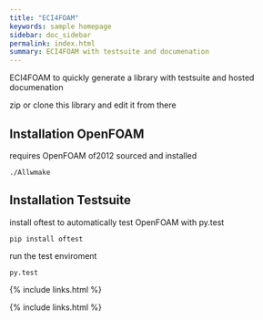 ```yaml
---
title: "ECI4FOAM"
keywords: sample homepage
sidebar: doc_sidebar
permalink: index.html
summary: ECI4FOAM with testsuite and documenation
---
```


ECI4FOAM to quickly generate a library with testsuite and hosted documenation

zip or clone this library and edit it from there

## Installation OpenFOAM

requires OpenFOAM of2012 sourced and installed

```
./Allwmake
```
## Installation Testsuite

install oftest to automatically test OpenFOAM with py.test

```
pip install oftest
```

run the test enviroment
```
py.test
```

{% include links.html %}



{% include links.html %}
